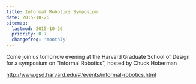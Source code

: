 ```yaml
---
title: Informal Robotics Symposium
date: 2015-10-26
sitemap:
  lastmod: 2015-10-26
  priority: 0.7
  changefreq: 'monthly'
---
```


Come join us tomorrow evening at the Harvard Graduate School of Design for a symposium on "Informal Robotics", hosted by Chuck Hoberman

<http://www.gsd.harvard.edu/#/events/informal-robotics.html>
